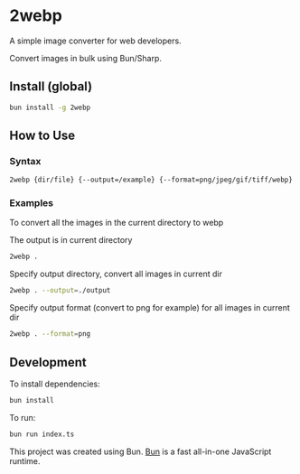 # 2webp

A simple image converter for web developers.

Convert images in bulk using Bun/Sharp.

## Install (global)

```bash
bun install -g 2webp
```

## How to Use

### Syntax

```bash
2webp {dir/file} {--output=/example} {--format=png/jpeg/gif/tiff/webp}
```

### Examples

To convert all the images in the current directory to webp

The output is in current directory

```bash
2webp .
```

Specify output directory, convert all images in current dir
```bash
2webp . --output=./output
```

Specify output format (convert to png for example) for all images in current dir
```bash
2webp . --format=png
```

## Development

To install dependencies:

```bash
bun install
```

To run:

```bash
bun run index.ts
```

This project was created using Bun. [Bun](https://bun.sh) is a fast all-in-one JavaScript runtime.
